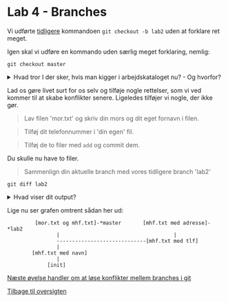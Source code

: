 # Lab 4 - Branches 

Vi udførte [tidligere](../lab2/README.md) kommandoen `git checkout -b lab2` uden at forklare ret meget. 

Igen skal vi udføre en kommando uden særlig meget forklaring, nemlig: 
```
git checkout master 
```
<details><summary>Hvad tror I der sker, hvis man kigger i arbejdskataloget nu? - Og hvorfor?</summary>
Vi er tilbage ved diskussionen om perlekæder, metronet og vejbaner. 

Du vi i sin tid udførte `git checkout -b lab2` lavede vi en ny branch. Nu er vi vendt tilbage til repositoriet, sådan som det så ud lige inden vi skiftede branch, og alle vores rettelser er nu forsvundet. 

Eller rettere: Vores rettelser er gemt inde i `.git`-folderen, men kigger vi direkte i kataloget er de væk. 

                                                 [mhf.txt med adresse]-*lab2
                                                         |
                    -----------------------------[mhf.txt med tlf]
                    |
            [mhf.txt med navn]-*master 
                    | 
                 [init]


De to rettelser hvor vi tilføjede telefonnummer og adresse er simpelt hen spolet tilbage. Vores `head` peger nu på en anden tilstand i versionshistorien. 
</details>

Lad os gøre livet surt for os selv og tilføje nogle rettelser, som vi ved kommer til at skabe konflikter senere. Ligeledes tilføjer vi nogle, der ikke gør. 

> Lav filen 'mor.txt' og skriv din mors og dit eget fornavn i filen. 

> Tilføj dit telefonnummer i 'din egen' fil. 

> Tilføj de to filer med `add` og commit dem. 

Du skulle nu have to filer. 

> Sammenlign din aktuelle branch med vores tidligere branch 'lab2'
```
git diff lab2
```
<details><summary>Hvad viser dit output?</summary>

    diff --git a/29641657.txt b/29641657.txt
    deleted file mode 100644
    index c7ad9f4..0000000
    --- a/29641657.txt
    +++ /dev/null
    @@ -1 +0,0 @@
    -<EF><BB><BF>Morten F<C3><A6>ster
    diff --git a/mhf.txt b/mhf.txt
    index 50edb7c..7123acf 100644
    --- a/mhf.txt
    +++ b/mhf.txt
    @@ -1,5 +1,2 @@
     <EF><BB><BF>Morten Hjorth F<C3><A6>ster
     29641657
    -Struenseegade 53, 3
    -2200 Kbh N
    -Oppossum
    diff --git a/mor.txt b/mor.txt
    new file mode 100644
    index 0000000..f73705c
    --- /dev/null
    +++ b/mor.txt
    @@ -0,0 +1 @@
    +Morten - Marie
    
</details>

Lige nu ser grafen omtrent sådan her ud: 


             [mor.txt og mhf.txt]-*master       [mhf.txt med adresse]-*lab2
                    |                                     |
                    -----------------------------[mhf.txt med tlf]
                    |
            [mhf.txt med navn]
                    | 
                 [init]



[Næste øvelse handler om at løse konflikter mellem branches i git](../lab5/README.md)

[Tilbage til oversigten](../basics.md)
